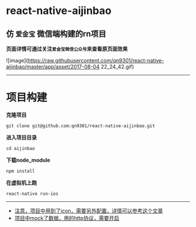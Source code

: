 # react-native-aijinbao
## 仿 `爱金宝` 微信端构建的rn项目
**页面详情可通过关注`爱金宝微信公众号`来查看原页面效果**

![image](https://raw.githubusercontent.com/qn9301/react-native-aijinbao/master/app/asset/2017-08-04 22_24_42.gif)

---
# 项目构建
**克隆项目**
```
git clone git@github.com:qn9301/react-native-aijinbao.git
```
**进入项目目录**
```
cd aijinbao
```
**下载node_module**
```
npm install
```
**在虚拟机上跑**
```
react-native run-ios
```

---
- [注意，项目中用到了icon，需要另外配置，详情可以参考这个文章](http://www.cnblogs.com/moxiaoyan33/p/5482024.html/)
- [项目中mock了数据，用的http协议，需要开启](http://blog.csdn.net/Cloudox_/article/details/52842693)
